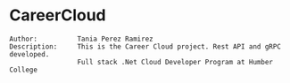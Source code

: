 # 

<h1 class="nx-mt-2 nx-text-4xl nx-font-bold nx-tracking-tight">CareerCloud</h1>

    Author:          Tania Perez Ramirez
    Description: 	 This is the Career Cloud project. Rest API and gRPC developed. 
	                 Full stack .Net Cloud Developer Program at Humber College
	